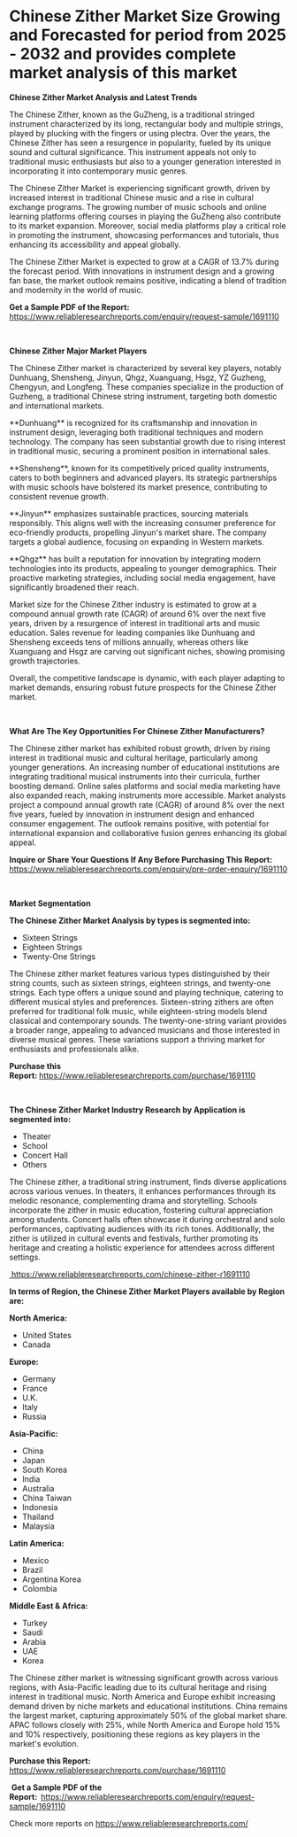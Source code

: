 <p><h1>Chinese Zither Market Size Growing and Forecasted for period from 2025 - 2032 and provides complete market analysis of this market</h1></p><p><strong>Chinese Zither Market Analysis and Latest Trends</strong></p>
<p><p>The Chinese Zither, known as the GuZheng, is a traditional stringed instrument characterized by its long, rectangular body and multiple strings, played by plucking with the fingers or using plectra. Over the years, the Chinese Zither has seen a resurgence in popularity, fueled by its unique sound and cultural significance. This instrument appeals not only to traditional music enthusiasts but also to a younger generation interested in incorporating it into contemporary music genres.</p><p>The Chinese Zither Market is experiencing significant growth, driven by increased interest in traditional Chinese music and a rise in cultural exchange programs. The growing number of music schools and online learning platforms offering courses in playing the GuZheng also contribute to its market expansion. Moreover, social media platforms play a critical role in promoting the instrument, showcasing performances and tutorials, thus enhancing its accessibility and appeal globally.</p><p>The Chinese Zither Market is expected to grow at a CAGR of 13.7% during the forecast period. With innovations in instrument design and a growing fan base, the market outlook remains positive, indicating a blend of tradition and modernity in the world of music.</p></p>
<p><strong>Get a Sample PDF of the Report:&nbsp;</strong> <a href="https://www.reliableresearchreports.com/enquiry/request-sample/1691110?utm_campaign=3079&utm_medium=2&utm_source=Github&utm_content=ia&utm_term=26032025&utm_id=chinese-zither">https://www.reliableresearchreports.com/enquiry/request-sample/1691110</a></p>
<p>&nbsp;</p>
<p><strong>Chinese Zither Major Market Players</strong></p>
<p><p>The Chinese Zither market is characterized by several key players, notably Dunhuang, Shensheng, Jinyun, Qhgz, Xuanguang, Hsgz, YZ Guzheng, Chengyun, and Longfeng. These companies specialize in the production of Guzheng, a traditional Chinese string instrument, targeting both domestic and international markets.</p><p>**Dunhuang** is recognized for its craftsmanship and innovation in instrument design, leveraging both traditional techniques and modern technology. The company has seen substantial growth due to rising interest in traditional music, securing a prominent position in international sales. </p><p>**Shensheng**, known for its competitively priced quality instruments, caters to both beginners and advanced players. Its strategic partnerships with music schools have bolstered its market presence, contributing to consistent revenue growth.</p><p>**Jinyun** emphasizes sustainable practices, sourcing materials responsibly. This aligns well with the increasing consumer preference for eco-friendly products, propelling Jinyun's market share. The company targets a global audience, focusing on expanding in Western markets.</p><p>**Qhgz** has built a reputation for innovation by integrating modern technologies into its products, appealing to younger demographics. Their proactive marketing strategies, including social media engagement, have significantly broadened their reach.</p><p>Market size for the Chinese Zither industry is estimated to grow at a compound annual growth rate (CAGR) of around 6% over the next five years, driven by a resurgence of interest in traditional arts and music education. Sales revenue for leading companies like Dunhuang and Shensheng exceeds tens of millions annually, whereas others like Xuanguang and Hsgz are carving out significant niches, showing promising growth trajectories. </p><p>Overall, the competitive landscape is dynamic, with each player adapting to market demands, ensuring robust future prospects for the Chinese Zither market.</p></p>
<p>&nbsp;</p>
<p><strong>What Are The Key Opportunities For Chinese Zither Manufacturers?</strong></p>
<p><p>The Chinese zither market has exhibited robust growth, driven by rising interest in traditional music and cultural heritage, particularly among younger generations. An increasing number of educational institutions are integrating traditional musical instruments into their curricula, further boosting demand. Online sales platforms and social media marketing have also expanded reach, making instruments more accessible. Market analysts project a compound annual growth rate (CAGR) of around 8% over the next five years, fueled by innovation in instrument design and enhanced consumer engagement. The outlook remains positive, with potential for international expansion and collaborative fusion genres enhancing its global appeal.</p></p>
<p><strong>Inquire or Share Your Questions If Any Before Purchasing This Report:</strong> <a href="https://www.reliableresearchreports.com/enquiry/pre-order-enquiry/1691110?utm_campaign=3079&utm_medium=2&utm_source=Github&utm_content=ia&utm_term=26032025&utm_id=chinese-zither">https://www.reliableresearchreports.com/enquiry/pre-order-enquiry/1691110</a></p>
<p>&nbsp;</p>
<p><strong>Market Segmentation</strong></p>
<p><strong>The Chinese Zither Market Analysis by types is segmented into:</strong></p>
<p><ul><li>Sixteen Strings</li><li>Eighteen Strings</li><li>Twenty-One Strings</li></ul></p>
<p><p>The Chinese zither market features various types distinguished by their string counts, such as sixteen strings, eighteen strings, and twenty-one strings. Each type offers a unique sound and playing technique, catering to different musical styles and preferences. Sixteen-string zithers are often preferred for traditional folk music, while eighteen-string models blend classical and contemporary sounds. The twenty-one-string variant provides a broader range, appealing to advanced musicians and those interested in diverse musical genres. These variations support a thriving market for enthusiasts and professionals alike.</p></p>
<p><strong>Purchase this Report:&nbsp;</strong><a href="https://www.reliableresearchreports.com/purchase/1691110?utm_campaign=3079&utm_medium=2&utm_source=Github&utm_content=ia&utm_term=26032025&utm_id=chinese-zither">https://www.reliableresearchreports.com/purchase/1691110</a></p>
<p>&nbsp;</p>
<p><strong>The Chinese Zither Market Industry Research by Application is segmented into:</strong></p>
<p><ul><li>Theater</li><li>School</li><li>Concert Hall</li><li>Others</li></ul></p>
<p><p>The Chinese zither, a traditional string instrument, finds diverse applications across various venues. In theaters, it enhances performances through its melodic resonance, complementing drama and storytelling. Schools incorporate the zither in music education, fostering cultural appreciation among students. Concert halls often showcase it during orchestral and solo performances, captivating audiences with its rich tones. Additionally, the zither is utilized in cultural events and festivals, further promoting its heritage and creating a holistic experience for attendees across different settings.</p></p>
<p><a href="https://www.reliableresearchreports.com/chinese-zither-r1691110?utm_campaign=3079&utm_medium=2&utm_source=Github&utm_content=ia&utm_term=26032025&utm_id=chinese-zither">&nbsp;https://www.reliableresearchreports.com/chinese-zither-r1691110</a></p>
<p><strong>In terms of Region, the Chinese Zither Market Players available by Region are:</strong></p>
<p>
    <p> <strong> North America: </strong>
        <ul>
            <li>United States</li>
            <li>Canada</li>
        </ul>
        </p> 
    <p> <strong> Europe: </strong>
        <ul>
            <li>Germany</li>
            <li>France</li>
            <li>U.K.</li>
            <li>Italy</li>
            <li>Russia</li>
        </ul>
        </p> 
    <p> <strong> Asia-Pacific: </strong>
        <ul>
            <li>China</li>
            <li>Japan</li>
            <li>South Korea</li>
            <li>India</li>
            <li>Australia</li>
            <li>China Taiwan</li>
            <li>Indonesia</li>
            <li>Thailand</li>
            <li>Malaysia</li>
        </ul>
        </p> 
    <p> <strong> Latin America: </strong>
        <ul>
            <li>Mexico</li>
            <li>Brazil</li>
            <li>Argentina Korea</li>
            <li>Colombia</li>
        </ul>
        </p> 
    <p> <strong> Middle East & Africa: </strong>
        <ul>
            <li>Turkey</li>
            <li>Saudi</li>
            <li>Arabia</li>
            <li>UAE</li>
            <li>Korea</li>
        </ul>
    </p>
    </p>
<p><p>The Chinese zither market is witnessing significant growth across various regions, with Asia-Pacific leading due to its cultural heritage and rising interest in traditional music. North America and Europe exhibit increasing demand driven by niche markets and educational institutions. China remains the largest market, capturing approximately 50% of the global market share. APAC follows closely with 25%, while North America and Europe hold 15% and 10% respectively, positioning these regions as key players in the market's evolution.</p></p>
<p><strong>Purchase this Report: </strong><a href="https://www.reliableresearchreports.com/purchase/1691110?utm_campaign=3079&utm_medium=2&utm_source=Github&utm_content=ia&utm_term=26032025&utm_id=chinese-zither">https://www.reliableresearchreports.com/purchase/1691110</a></p>
<p>&nbsp;<strong>Get a Sample PDF of the Report:&nbsp;&nbsp;</strong><a href="https://www.reliableresearchreports.com/enquiry/request-sample/1691110?utm_campaign=3079&utm_medium=2&utm_source=Github&utm_content=ia&utm_term=26032025&utm_id=chinese-zither">https://www.reliableresearchreports.com/enquiry/request-sample/1691110</a></p>
<p><strong></strong></p>
<p>Check more reports on <a href="https://www.reliableresearchreports.com/?utm_campaign=3079&utm_medium=2&utm_source=Github&utm_content=ia&utm_term=26032025&utm_id=chinese-zither">https://www.reliableresearchreports.com/</a></p>